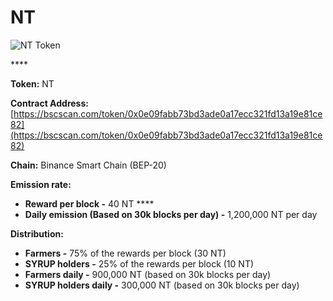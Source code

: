 # NT

![NT Token](../../.gitbook/assets/icon-square-512%20%281%29.png)

\*\*\*\*

**Token:** NT

**Contract Address:** [https://bscscan.com/token/0x0e09fabb73bd3ade0a17ecc321fd13a19e81ce82](https://bscscan.com/token/0x0e09fabb73bd3ade0a17ecc321fd13a19e81ce82)

**Chain:** Binance Smart Chain \(BEP-20\)

**Emission rate:**

- **Reward per block -** 40 NT \*\*\*\*
- **Daily emission \(Based on 30k blocks per day\) -** 1,200,000 NT per day

**Distribution:**

- **Farmers -** 75% of the rewards per block \(30 NT\)
- **SYRUP holders -** 25% of the rewards per block \(10 NT\)
- **Farmers daily -** 900,000 NT \(based on 30k blocks per day\)
- **SYRUP holders daily -** 300,000 NT \(based on 30k blocks per day\)
